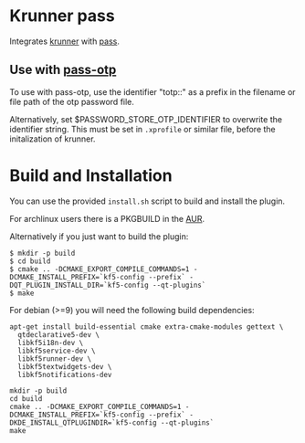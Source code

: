 Krunner pass
============

Integrates [krunner](https://userbase.kde.org/Plasma/Krunner) with [pass](https://www.passwordstore.org).

## Use with [pass-otp](https://github.com/tadfisher/pass-otp)

To use with pass-otp, use the identifier "totp::" as a prefix in the filename or file path of the otp password file.

Alternatively, set $PASSWORD_STORE_OTP_IDENTIFIER to overwrite the identifier string. This must be set in `.xprofile`
or similar file, before the initalization of krunner.

Build and Installation
======================

You can use the provided `install.sh` script to build and install the plugin.

For archlinux users there is a PKGBUILD in the [AUR](https://aur.archlinux.org/packages/krunner-pass).

Alternatively if you just want to build the plugin:

```
$ mkdir -p build
$ cd build
$ cmake .. -DCMAKE_EXPORT_COMPILE_COMMANDS=1 -DCMAKE_INSTALL_PREFIX=`kf5-config --prefix` -DQT_PLUGIN_INSTALL_DIR=`kf5-config --qt-plugins`
$ make
```

For debian (>=9) you will need the following build dependencies:
```
apt-get install build-essential cmake extra-cmake-modules gettext \
  qtdeclarative5-dev \
  libkf5i18n-dev \
  libkf5service-dev \
  libkf5runner-dev \
  libkf5textwidgets-dev \
  libkf5notifications-dev

mkdir -p build
cd build
cmake .. -DCMAKE_EXPORT_COMPILE_COMMANDS=1 -DCMAKE_INSTALL_PREFIX=`kf5-config --prefix` -DKDE_INSTALL_QTPLUGINDIR=`kf5-config --qt-plugins`
make
```
